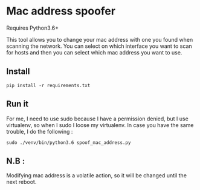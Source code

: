 # Mac address spoofer

Requires Python3.6+

This tool allows you to change your mac address with one you found when scanning the network.
You can select on which interface you want to scan for hosts and then you can select which 
mac address you want to use. 


## Install 

`pip install -r requirements.txt`


## Run it 

For me, I need to use sudo because I have a permission denied, but I use virtualenv, so
when I sudo I loose my virtualenv. In case you have the same trouble, I do the following :

`sudo ./venv/bin/python3.6 spoof_mac_address.py`


## N.B :

Modifying mac address is a volatile action, so it will be changed until the next reboot.


